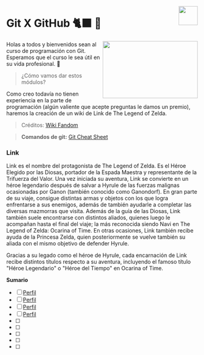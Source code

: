 <p>
  <img src="img/featured.png" align = "right"  width="50" height="50" />
</p>

# Git X GitHub 🐈‍⬛ 🐙

<p>
  <img src="img/pngwing.png" align = "right"  width="250" height="150"/>
</p>

Holas a todos y bienvenidos sean al curso de programación con Git. Esperamos que el curso le sea útil en su vida profesional. 🐶

> ¿Cómo vamos dar estos módulos?

Como creo todavía no tienen experiencia en la parte de programación (algún valiente que acepte preguntas le damos un premio), haremos la creación de un wiki de Link de The Legend of Zelda.

> Créditos: [Wiki Fandom]("https://zelda.fandom.com/wiki/Link")

> **Comandos de git:** [Git Cheat Sheet]("https://zelda.fandom.com/wiki/Link")

### Link

Link es el nombre del protagonista de The Legend of Zelda. Es el Héroe Elegido por las Diosas, portador de la Espada Maestra y representante de la Trifuerza del Valor. Una vez iniciada su aventura, Link se convierte en un héroe legendario después de salvar a Hyrule de las fuerzas malignas ocasionadas por Ganon (también conocido como Ganondorf). En gran parte de su viaje, consigue distintas armas y objetos con los que logra enfrentarse a sus enemigos, además de también ayudarle a completar las diversas mazmorras que visita. Además de la guía de las Diosas, Link también suele encontrarse con distintos aliados, quienes luego le acompañan hasta el final del viaje; la más reconocida siendo Navi en The Legend of Zelda: Ocarina of Time. En otras ocasiones, Link también recibe ayuda de la Princesa Zelda, quien posteriormente se vuelve también su aliada con el mismo objetivo de defender Hyrule.

Gracias a su legado como el héroe de Hyrule, cada encarnación de Link recibe distintos títulos respecto a su aventura, incluyendo el famoso título "Héroe Legendario" o "Héroe del Tiempo" en Ocarina of Time.



**Sumario**

- [ ] [Perfil]("")
 - [ ] [Perfil]("")
 - [ ] [Perfil]("")
 - [ ] [Perfil]("")
- [ ]
- [ ]
- [ ]
- [ ]
- [ ]
